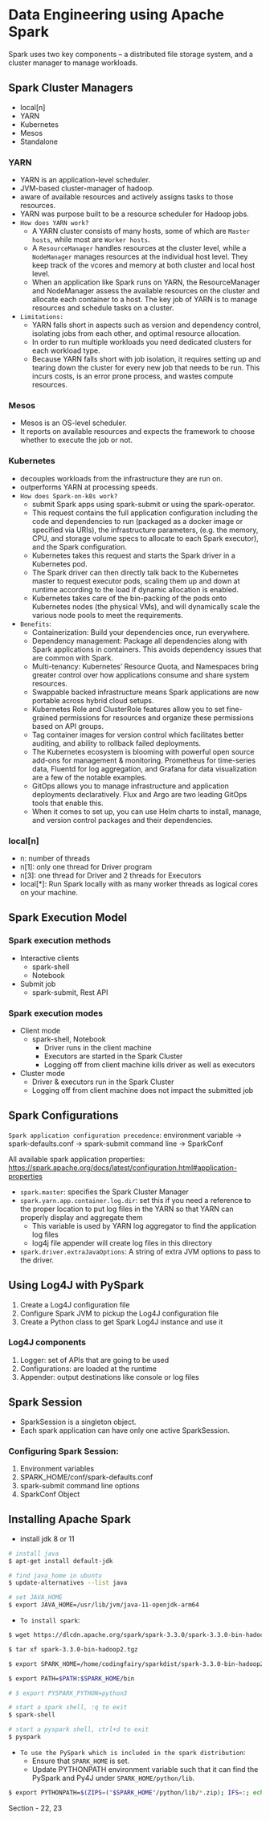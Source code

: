 # Data Engineering using Apache Spark

Spark uses two key components – a distributed file storage system, and a cluster manager to manage workloads.

## Spark Cluster Managers
- local[n]
- YARN
- Kubernetes
- Mesos
- Standalone
### YARN
- YARN is an application-level scheduler.
- JVM-based cluster-manager of hadoop.
- aware of available resources and actively assigns tasks to those resources.
- YARN was purpose built to be a resource scheduler for Hadoop jobs.
- `How does YARN work?`
  - A YARN cluster consists of many hosts, some of which are `Master hosts`, while most are `Worker hosts`. 
  - A `ResourceManager` handles resources at the cluster level, while a `NodeManager` manages resources at the individual host level. They keep track of the vcores and memory at both cluster and local host level.
  - When an application like Spark runs on YARN, the ResourceManager and NodeManager assess the available resources on the cluster and allocate each container to a host. The key job of YARN is to manage resources and schedule tasks on a cluster.
- `Limitations:`
  - YARN falls short in aspects such as version and dependency control, isolating jobs from each other, and optimal resource allocation.
  - In order to run multiple workloads you need dedicated clusters for each workload type.
  - Because YARN falls short with job isolation, it requires setting up and tearing down the cluster for every new job that needs to be run. This incurs costs, is an error prone process, and wastes compute resources. 
### Mesos
- Mesos is an OS-level scheduler.
- It reports on available resources and expects the framework to choose whether to execute the job or not.
### Kubernetes
- decouples workloads from the infrastructure they are run on.
- outperforms YARN at processing speeds.
- `How does Spark-on-k8s work?`
  - submit Spark apps using spark-submit or using the spark-operator.
  - This request contains the full application configuration including the code and dependencies to run (packaged as a docker image or specified via URIs), the infrastructure parameters, (e.g. the memory, CPU, and storage volume specs to allocate to each Spark executor), and the Spark configuration.
  - Kubernetes takes this request and starts the Spark driver in a Kubernetes pod.
  - The Spark driver can then directly talk back to the Kubernetes master to request executor pods, scaling them up and down at runtime according to the load if dynamic allocation is enabled. 
  - Kubernetes takes care of the bin-packing of the pods onto Kubernetes nodes (the physical VMs), and will dynamically scale the various node pools to meet the requirements.
- `Benefits`:
  - Containerization: Build your dependencies once, run everywhere.
  - Dependency management: Package all dependencies along with Spark applications in containers. This avoids dependency issues that are common with Spark.
  - Multi-tenancy: Kubernetes’ Resource Quota, and Namespaces bring greater control over how applications consume and share system resources.
  - Swappable backed infrastructure means Spark applications are now portable across hybrid cloud setups.
  - Kubernetes Role and ClusterRole features allow you to set fine-grained permissions for resources and organize these permissions based on API groups.
  - Tag container images for version control which facilitates better auditing, and ability to rollback failed deployments.
  - The Kubernetes ecosystem is blooming with powerful open source add-ons for management & monitoring. Prometheus for time-series data, Fluentd for log aggregation, and Grafana for data visualization are a few of the notable examples.
  - GitOps allows you to manage infrastructure and application deployments declaratively. Flux and Argo are two leading GitOps tools that enable this.
  - When it comes to set up, you can use Helm charts to install, manage, and version control packages and their dependencies.
### local[n]
- n: number of threads
- n[1]: only one thread for Driver program
- n[3]: one thread for Driver and 2 threads for Executors
- local[*]: Run Spark locally with as many worker threads as logical cores on your machine.

## Spark Execution Model
### Spark execution methods
- Interactive clients
  - spark-shell
  - Notebook
- Submit job
  - spark-submit, Rest API
### Spark execution modes
- Client mode
  - spark-shell, Notebook
    - Driver runs in the client machine
    - Executors are started in the Spark Cluster
    - Logging off from client machine kills driver as well as executors
- Cluster mode
  - Driver & executors run in the Spark Cluster
  - Logging off from client machine does not impact the submitted job

## Spark Configurations
`Spark application configuration precedence`:
environment variable -> spark-defaults.conf -> spark-submit command line -> SparkConf

All available spark application properties:
https://spark.apache.org/docs/latest/configuration.html#application-properties

- `spark.master`: specifies the Spark Cluster Manager
- `spark.yarn.app.container.log.dir`: set this if you need a reference to the proper location to put log files in the YARN so that YARN can properly display and aggregate them
  - This variable is used by YARN log aggregator to find the application log files
  - log4j file appender will create log files in this directory
- `spark.driver.extraJavaOptions`: A string of extra JVM options to pass to the driver.

## Using Log4J with PySpark
1. Create a Log4J configuration file
2. Configure Spark JVM to pickup the Log4J configuration file
3. Create a Python class to get Spark Log4J instance and use it
### Log4J components
1. Logger: set of APIs that are going to be used
2. Configurations: are loaded at the runtime
3. Appender: output destinations like console or log files

## Spark Session
- SparkSession is a singleton object.
- Each spark application can have only one active SparkSession.
### Configuring Spark Session:
1. Environment variables
2. SPARK_HOME/conf/spark-defaults.conf
3. spark-submit command line options
4. SparkConf Object

## Installing Apache Spark
- install jdk 8 or 11
```sh
# install java
$ apt-get install default-jdk

# find java_home in ubuntu
$ update-alternatives --list java

# set JAVA_HOME
$ export JAVA_HOME=/usr/lib/jvm/java-11-openjdk-arm64
```
- `To install spark`:
```sh
$ wget https://dlcdn.apache.org/spark/spark-3.3.0/spark-3.3.0-bin-hadoop2.tgz

$ tar xf spark-3.3.0-bin-hadoop2.tgz

$ export SPARK_HOME=/home/codingfairy/sparkdist/spark-3.3.0-bin-hadoop2

$ export PATH=$PATH:$SPARK_HOME/bin

# $ export PYSPARK_PYTHON=python3

# start a spark shell, :q to exit
$ spark-shell

# start a pyspark shell, ctrl+d to exit
$ pyspark
```
- `To use the PySpark which is included in the spark distribution`:
  - Ensure that `SPARK_HOME` is set.
  - Update PYTHONPATH environment variable such that it can find the PySpark and Py4J under `SPARK_HOME/python/lib`.
```sh
$ export PYTHONPATH=$(ZIPS=("$SPARK_HOME"/python/lib/*.zip); IFS=:; echo "${ZIPS[*]}"):$PYTHONPATH
```

Section - 22, 23